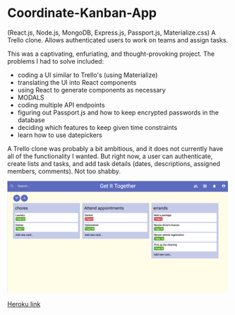 # Coordinate-Kanban-App

(React.js, Node.js, MongoDB, Express.js, Passport.js, Materialize.css) A Trello clone. Allows authenticated users to work on teams and assign tasks.

This was a captivating, enfuriating, and thought-provoking project. The problems I had to solve included:

- coding a UI similar to Trello's (using Materialize)
- translating the UI into React components
- using React to generate components as necessary
- MODALS
- coding multiple API endpoints
- figuring out Passport.js and how to keep encrypted passwords in the database
- deciding which features to keep given time constraints
- learn how to use datepickers

A Trello clone was probably a bit ambitious, and it does not currently have all of the functionality I wanted. But right now, a user can authenticate, create lists and tasks, and add task details (dates, descriptions, assigned members, comments). Not too shabby. 

<img src="screenshot.png" alt="placeholder" width="500">

[Heroku link](https://getittogetherkanban.herokuapp.com)